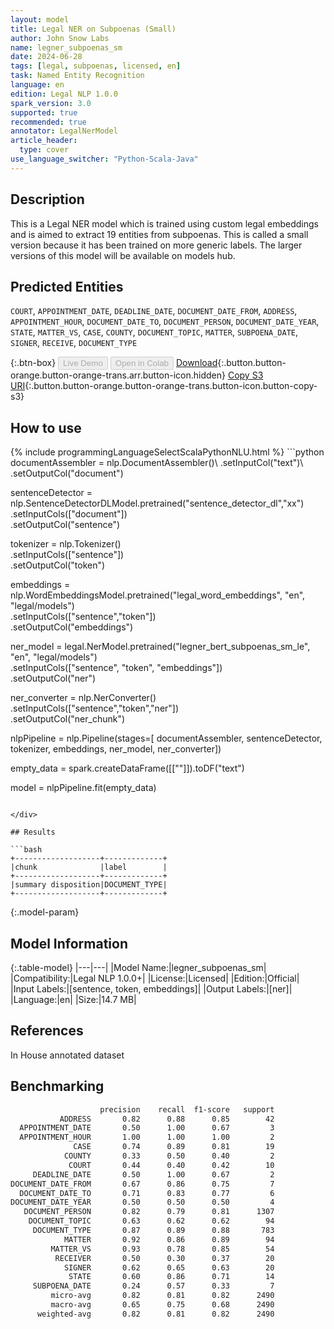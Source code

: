 ```yaml
---
layout: model
title: Legal NER on Subpoenas (Small)
author: John Snow Labs
name: legner_subpoenas_sm
date: 2024-06-28
tags: [legal, subpoenas, licensed, en]
task: Named Entity Recognition
language: en
edition: Legal NLP 1.0.0
spark_version: 3.0
supported: true
recommended: true
annotator: LegalNerModel
article_header:
  type: cover
use_language_switcher: "Python-Scala-Java"
---
```


## Description

This is a Legal NER model which is trained using custom legal embeddings and is aimed to extract 19 entities from subpoenas. This is called a small version because it has been trained on more generic labels. The larger versions of this model will be available on models hub.

## Predicted Entities

`COURT`, `APPOINTMENT_DATE`, `DEADLINE_DATE`, `DOCUMENT_DATE_FROM`, `ADDRESS`, `APPOINTMENT_HOUR`, `DOCUMENT_DATE_TO`, `DOCUMENT_PERSON`, `DOCUMENT_DATE_YEAR`, `STATE`, `MATTER_VS`, `CASE`, `COUNTY`, `DOCUMENT_TOPIC`, `MATTER`, `SUBPOENA_DATE`, `SIGNER`, `RECEIVE`, `DOCUMENT_TYPE`


{:.btn-box}
<button class="button button-orange" disabled>Live Demo</button>
<button class="button button-orange" disabled>Open in Colab</button>
[Download](https://s3.amazonaws.com/auxdata.johnsnowlabs.com/legal/models/legner_subpoenas_sm_en_1.0.0_3.0_1719594943623.zip){:.button.button-orange.button-orange-trans.arr.button-icon.hidden}
[Copy S3 URI](s3://auxdata.johnsnowlabs.com/legal/models/legner_subpoenas_sm_en_1.0.0_3.0_1719594943623.zip){:.button.button-orange.button-orange-trans.button-icon.button-copy-s3}

## How to use



<div class="tabs-box" markdown="1">
{% include programmingLanguageSelectScalaPythonNLU.html %}
```python
documentAssembler = nlp.DocumentAssembler()\
        .setInputCol("text")\
        .setOutputCol("document")

sentenceDetector = nlp.SentenceDetectorDLModel.pretrained("sentence_detector_dl","xx")\
        .setInputCols(["document"])\
        .setOutputCol("sentence")

tokenizer = nlp.Tokenizer()\
        .setInputCols(["sentence"])\
        .setOutputCol("token")

embeddings = nlp.WordEmbeddingsModel.pretrained("legal_word_embeddings", "en", "legal/models")\
            .setInputCols(["sentence","token"])\
            .setOutputCol("embeddings")

ner_model = legal.NerModel.pretrained("legner_bert_subpoenas_sm_le", "en", "legal/models")\
        .setInputCols(["sentence", "token", "embeddings"])\
        .setOutputCol("ner")

ner_converter = nlp.NerConverter()\
        .setInputCols(["sentence","token","ner"])\
        .setOutputCol("ner_chunk")

nlpPipeline = nlp.Pipeline(stages=[
        documentAssembler,
        sentenceDetector,
        tokenizer,
        embeddings,
        ner_model,
        ner_converter])

empty_data = spark.createDataFrame([[""]]).toDF("text")

model = nlpPipeline.fit(empty_data)
```

</div>

## Results

```bash
+-------------------+-------------+
|chunk              |label        |
+-------------------+-------------+
|summary disposition|DOCUMENT_TYPE|
+-------------------+-------------+
```

{:.model-param}
## Model Information

{:.table-model}
|---|---|
|Model Name:|legner_subpoenas_sm|
|Compatibility:|Legal NLP 1.0.0+|
|License:|Licensed|
|Edition:|Official|
|Input Labels:|[sentence, token, embeddings]|
|Output Labels:|[ner]|
|Language:|en|
|Size:|14.7 MB|

## References

In House annotated dataset

## Benchmarking

```bash
                    precision    recall  f1-score   support
           ADDRESS       0.82      0.88      0.85        42
  APPOINTMENT_DATE       0.50      1.00      0.67         3
  APPOINTMENT_HOUR       1.00      1.00      1.00         2
              CASE       0.74      0.89      0.81        19
            COUNTY       0.33      0.50      0.40         2
             COURT       0.44      0.40      0.42        10
     DEADLINE_DATE       0.50      1.00      0.67         2
DOCUMENT_DATE_FROM       0.67      0.86      0.75         7
  DOCUMENT_DATE_TO       0.71      0.83      0.77         6
DOCUMENT_DATE_YEAR       0.50      0.50      0.50         4
   DOCUMENT_PERSON       0.82      0.79      0.81      1307
    DOCUMENT_TOPIC       0.63      0.62      0.62        94
     DOCUMENT_TYPE       0.87      0.89      0.88       783
            MATTER       0.92      0.86      0.89        94
         MATTER_VS       0.93      0.78      0.85        54
          RECEIVER       0.50      0.30      0.37        20
            SIGNER       0.62      0.65      0.63        20
             STATE       0.60      0.86      0.71        14
     SUBPOENA_DATE       0.24      0.57      0.33         7
         micro-avg       0.82      0.81      0.82      2490
         macro-avg       0.65      0.75      0.68      2490
      weighted-avg       0.82      0.81      0.82      2490
```

